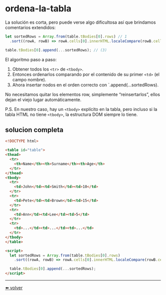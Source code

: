 # ordena-la-tabla

La solución es corta, pero puede verse algo dificultosa así que brindamos comentarios extendidos:

````js
let sortedRows = Array.from(table.tBodies[0].rows) // 1
  .sort((rowA, rowB) => rowA.cells[0].innerHTML.localeCompare(rowB.cells[0].innerHTML));

table.tBodies[0].append(...sortedRows); // (3)
````

El algoritmo paso a paso:

1.  Obtener todos los `<tr>` de `<tbody>`.
2.  Entonces ordenarlos comparando por el contenido de su primer `<td>` (el campo nombre).
3.  Ahora insertar nodos en el orden correcto con `.append(...sortedRows).

No necesitamos quitar los elementos row, simplemente “reinsertarlos”, ellos dejan el viejo lugar automáticamente.

P.S. En nuestro caso, hay un `<tbody>` explícito en la tabla, pero incluso si la tabla HTML no tiene `<tbody>`, la estructura DOM siempre lo tiene.
  
## solucion completa
  
````html
<!DOCTYPE html>

<table id="table">
<thead>
  <tr>
    <th>Name</th><th>Surname</th><th>Age</th>
  </tr>
</thead>
<tbody>
  <tr>
    <td>John</td><td>Smith</td><td>10</td>
  </tr>
  <tr>
    <td>Pete</td><td>Brown</td><td>15</td>
  </tr>
  <tr>
    <td>Ann</td><td>Lee</td><td>5</td>
  </tr>
  <tr>
    <td>...</td><td>...</td><td>...</td>
  </tr>
</tbody>
</table>

<script>
  let sortedRows = Array.from(table.tBodies[0].rows)
    .sort((rowA, rowB) => rowA.cells[0].innerHTML.localeCompare(rowB.cells[0].innerHTML));

  table.tBodies[0].append(...sortedRows);
</script>
````

---
[⬅️ volver](https://github.com/VictorHugoAguilar/javascript-interview-questions-explained/blob/main/theory-documento/modifying-document/readme.md#ordena-la-tabla)
